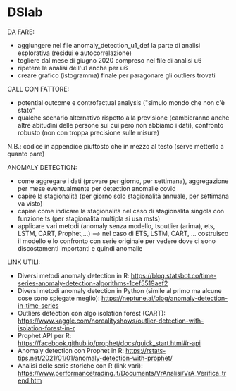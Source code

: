 # DSlab

DA FARE:

- aggiungere nel file anomaly_detection_u1_def la parte di analisi esplorativa (residui e autocorrelazione)
- togliere dal mese di giugno 2020 compreso nel file di analisi u6
- ripetere le analisi dell'u1 anche per u6
- creare grafico (istogramma) finale per paragonare gli outliers trovati





CALL CON FATTORE:
* potential outcome e controfactual analysis ("simulo mondo che non c'è stato"
* qualche scenario alternativo rispetto alla previsione (cambieranno anche altre abitudini delle persone sui cui però non abbiamo i dati), confronto robusto (non con troppa precisione sulle misure)


N.B.: codice in appendice piuttosto che in mezzo al testo (serve metterlo a quanto pare)


ANOMALY DETECTION:

* come aggregare i dati (provare per giorno, per settimana), aggregazione per mese eventualmente per detection anomalie covid
* capire la stagionalità (per giorno solo stagionalità annuale, per settimana va visto)
* capire come indicare la stagionalità nel caso di stagionalità singola con funzione ts (per stagionalità multipla si usa msts)
* applicare vari metodi (anomaly senza modello, tsoutlier (arima), ets, LSTM, CART, Prophet,...) --> nel caso di ETS, LSTM, CART, ... costruisco il modello e lo confronto con serie originale per vedere dove ci sono discostamenti importanti e quindi anomalie



LINK UTILI:
* Diversi metodi anomaly detection in R: https://blog.statsbot.co/time-series-anomaly-detection-algorithms-1cef5519aef2
* Diversi metodi anomaly detection in Python (simile al primo ma alcune cose sono spiegate meglio): https://neptune.ai/blog/anomaly-detection-in-time-series
* Outliers detection con algo isolation forest (CART): https://www.kaggle.com/norealityshows/outlier-detection-with-isolation-forest-in-r
* Prophet API per R: https://facebook.github.io/prophet/docs/quick_start.html#r-api
* Anomaly detection con Prophet in R: https://rstats-tips.net/2021/01/01/anomaly-detection-with-prophet/
* Analisi delle serie storiche con R (link vari): https://www.performancetrading.it/Documents/VrAnalisi/VrA_Verifica_trend.htm
